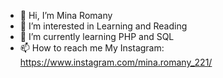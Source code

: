 - 👋 Hi, I’m Mina Romany
- 👀 I’m interested in Learning and Reading
- 🌱 I’m currently learning PHP and SQL
- 📫 How to reach me My Instagram: https://www.instagram.com/mina.romany_221/

<!---
minarom221/minarom221 is a ✨ special ✨ repository because its `README.md` (this file) appears on your GitHub profile.
You can click the Preview link to take a look at your changes.
--->
